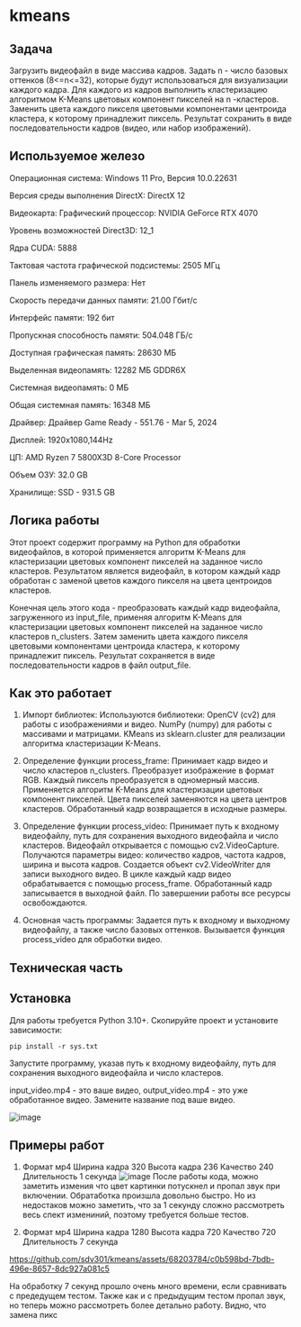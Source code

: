 # kmeans

## Задача
Загрузить видеофайл в виде массива кадров. Задать n - число базовых оттенков (8<=n<=32), которые будут использоваться для визуализации каждого кадра. Для каждого из кадров выполнить кластеризацию алгоритмом K-Means цветовых компонент пикселей на n -кластеров. Заменить цвета каждого пикселя цветовыми компонентами центроида кластера, к которому принадлежит пиксель. Результат сохранить в виде последовательности кадров (видео, или набор изображений).

## Используемое железо
Операционная система: Windows 11 Pro, Версия 10.0.22631

Версия среды выполнения DirectX: DirectX 12

Видеокарта:
Графический процессор: NVIDIA GeForce RTX 4070

Уровень возможностей Direct3D: 12_1

Ядра CUDA: 5888

Тактовая частота графической подсистемы: 2505 МГц

Панель изменяемого размера: Нет

Скорость передачи данных памяти: 21.00 Гбит/с

Интерфейс памяти: 192 бит

Пропускная способность памяти: 504.048 ГБ/с

Доступная графическая память: 28630 МБ

Выделенная видеопамять: 12282 МБ GDDR6X

Системная видеопамять: 0 МБ

Общая системная память: 16348 МБ

Драйвер: Драйвер Game Ready - 551.76 - Mar 5, 2024

Дисплей: 1920x1080,144Hz

ЦП: AMD Ryzen 7 5800X3D 8-Core Processor           

Объем ОЗУ: 32.0 GB

Хранилище: SSD - 931.5 GB

## Логика работы
Этот проект содержит программу на Python для обработки видеофайлов, в которой применяется алгоритм K-Means для кластеризации цветовых компонент пикселей на заданное число кластеров. Результатом является видеофайл, в котором каждый кадр обработан с заменой цветов каждого пикселя на цвета центроидов кластеров.

Конечная цель этого кода - преобразовать каждый кадр видеофайла, загруженного из input_file, применяя алгоритм K-Means для кластеризации цветовых компонент пикселей на заданное число кластеров n_clusters. Затем заменить цвета каждого пикселя цветовыми компонентами центроида кластера, к которому принадлежит пиксель. Результат сохраняется в виде последовательности кадров в файл output_file.

## Как это работает

1. Импорт библиотек:
  Используются библиотеки:
  OpenCV (cv2) для работы с изображениями и видео.
  NumPy (numpy) для работы с массивами и матрицами.
  KMeans из sklearn.cluster для реализации алгоритма кластеризации K-Means.

2. Определение функции process_frame:
  Принимает кадр видео и число кластеров n_clusters.
  Преобразует изображение в формат RGB.
  Каждый пиксель преобразуется в одномерный массив.
  Применяется алгоритм K-Means для кластеризации цветовых компонент пикселей.
  Цвета пикселей заменяются на цвета центров кластеров.
  Обработанный кадр возвращается в исходные размеры.

3. Определение функции process_video:
  Принимает путь к входному видеофайлу, путь для сохранения выходного видеофайла и число кластеров.
  Видеофайл открывается с помощью cv2.VideoCapture.
  Получаются параметры видео: количество кадров, частота кадров, ширина и высота кадров.
  Создается объект cv2.VideoWriter для записи выходного видео.
  В цикле каждый кадр видео обрабатывается с помощью process_frame.
  Обработанный кадр записывается в выходной файл.
  По завершении работы все ресурсы освобождаются.
  
  4. Основная часть программы:
  Задается путь к входному и выходному видеофайлу, а также число базовых оттенков.
  Вызывается функция process_video для обработки видео.

## Техническая часть 
## Установка

Для работы требуется Python 3.10+. Скопируйте проект и установите зависимости:

```
pip install -r sys.txt
```
Запустите программу, указав путь к входному видеофайлу, путь для сохранения выходного видеофайла и число кластеров.

  input_video.mp4 - это ваше видео,
  output_video.mp4 - это уже обработанное видео.
Замените название под ваше видео. 
  
![image](https://github.com/sdv301/kmeans/assets/68203784/86233ec0-4a07-49ec-8b58-f69c3f057fdc)


## Примеры работ

  1. Формат мр4 Ширина кадра 320 Высота кадра 236  Качество 240 Длительность 1 секунда 
![image](https://github.com/sdv301/kmeans/assets/68203784/ca700f6e-671e-44c8-97df-71cc13a4ebee)
     После работы кода, можно заметить измения что цвет картинки потускнел и пропал звук при включении. Обратаботка произшла довольно быстро. Но из недостаков можно заметить, что за 1 секунду сложно рассмотреть весь спект измениний, поэтому требуется больше тестов.

  2. Формат мр4 Ширина кадра 1280 Высота кадра 720  Качество 720 Длительность 7 секунда


https://github.com/sdv301/kmeans/assets/68203784/c0b598bd-7bdb-496e-8657-8dc927a081c5


  На обработку 7 секунд прошло очень много времени, если сравнивать с предедущем тестом. Также как и с предыдущим тестом пропал звук, но теперь можно рассмотреть более детально работу. Видно, что замена пикс
    




